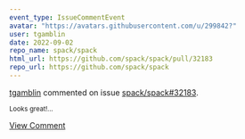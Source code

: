 ```yaml
---
event_type: IssueCommentEvent
avatar: "https://avatars.githubusercontent.com/u/299842?"
user: tgamblin
date: 2022-09-02
repo_name: spack/spack
html_url: https://github.com/spack/spack/pull/32183
repo_url: https://github.com/spack/spack
---
```


<a href='https://github.com/tgamblin' target='_blank'>tgamblin</a> commented on issue <a href='https://github.com/spack/spack/pull/32183' target='_blank'>spack/spack#32183</a>.

<small>Looks great!...</small>

<a href='https://github.com/spack/spack/pull/32183' target='_blank'>View Comment</a>